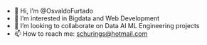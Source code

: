 - 👋 Hi, I’m @OsvaldoFurtado 
- 👀 I’m interested in Bigdata and Web Development
- 💞️ I’m looking to collaborate on Data AI ML Engineering projects
- 📫 How to reach me: schurings@hotmail.com 

<!---
OsvaldoFurtado/OsvaldoFurtado is a ✨ special ✨ repository because its `README.md` (this file) appears on your GitHub profile.
You can click the Preview link to take a look at your changes.
--->
